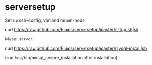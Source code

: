 serversetup
===========

Set up ssh-config, vim and munin-node:

curl https://raw.github.com/Flums/serversetup/master/setup.sh|sh


Mysql-server:

curl https://raw.github.com/Flums/serversetup/master/mysql-install|sh

(run /usr/bin/mysql_secure_installation after installation)
